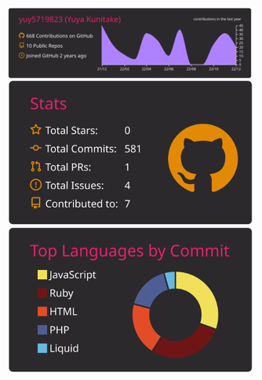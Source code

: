 <!-- ### Hi there 👋 -->

![](https://raw.githubusercontent.com/yuy5719823/yuy5719823/main/profile-summary-card-output/monokai/0-profile-details.svg)
![](https://raw.githubusercontent.com/yuy5719823/yuy5719823/main/profile-summary-card-output/monokai/3-stats.svg)
![](https://raw.githubusercontent.com/yuy5719823/yuy5719823/main/profile-summary-card-output/monokai/2-most-commit-language.svg)
